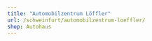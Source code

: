 ```yaml
---
title: "Automobilzentrum Löffler"
url: /schweinfurt/automobilzentrum-loeffler/
shop: Autohaus
---
```

